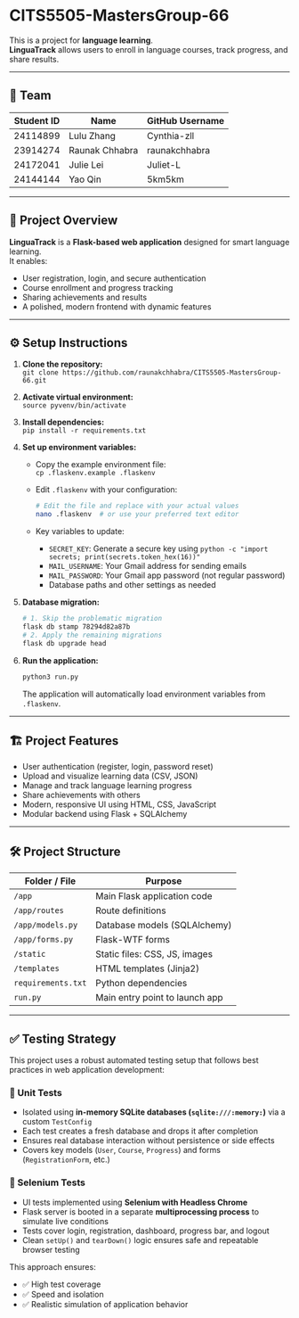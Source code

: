 # CITS5505-MastersGroup-66

This is a project for **language learning**.  
**LinguaTrack** allows users to enroll in language courses, track progress, and share results.

---

## 🌟 Team

| Student ID   | Name            | GitHub Username   |
|--------------|-----------------|-------------------|
| 24114899     | Lulu Zhang      | Cynthia-zll       |
| 23914274     | Raunak Chhabra  | raunakchhabra     |
| 24172041     | Julie Lei       | Juliet-L          |
| 24144144     | Yao Qin         | 5km5km            |

---

## 🚀 Project Overview

**LinguaTrack** is a **Flask-based web application** designed for smart language learning.  
It enables:
- User registration, login, and secure authentication
- Course enrollment and progress tracking
- Sharing achievements and results
- A polished, modern frontend with dynamic features

---

## ⚙️ Setup Instructions

1. **Clone the repository:**  
   `git clone https://github.com/raunakchhabra/CITS5505-MastersGroup-66.git`

2. **Activate virtual environment:**  
   `source pyvenv/bin/activate`

3. **Install dependencies:**  
   `pip install -r requirements.txt`

4. **Set up environment variables:**
  
   - Copy the example environment file:  
     `cp .flaskenv.example .flaskenv`
  
   - Edit `.flaskenv` with your configuration:
     ```bash
     # Edit the file and replace with your actual values
     nano .flaskenv  # or use your preferred text editor
     ```
  
   - Key variables to update:
     - `SECRET_KEY`: Generate a secure key using `python -c "import secrets; print(secrets.token_hex(16))"`
     - `MAIL_USERNAME`: Your Gmail address for sending emails
     - `MAIL_PASSWORD`: Your Gmail app password (not regular password)
     - Database paths and other settings as needed

5. **Database migration:**
   ```bash
   # 1. Skip the problematic migration
   flask db stamp 78294d82a87b
   # 2. Apply the remaining migrations
   flask db upgrade head
   ```

6. **Run the application:**
   ```bash
   python3 run.py
   ```
   The application will automatically load environment variables from `.flaskenv`.

---

## 🏗️ Project Features

- User authentication (register, login, password reset)
- Upload and visualize learning data (CSV, JSON)
- Manage and track language learning progress
- Share achievements with others
- Modern, responsive UI using HTML, CSS, JavaScript
- Modular backend using Flask + SQLAlchemy

---

## 🛠️ Project Structure

| Folder / File         | Purpose                                    |
|-----------------------|-------------------------------------------|
| `/app`                | Main Flask application code               |
| `/app/routes`         | Route definitions                         |
| `/app/models.py`      | Database models (SQLAlchemy)              |
| `/app/forms.py`       | Flask-WTF forms                           |
| `/static`             | Static files: CSS, JS, images             |
| `/templates`          | HTML templates (Jinja2)                   |
| `requirements.txt`    | Python dependencies                       |
| `run.py`              | Main entry point to launch app            |

---

## ✅ Testing Strategy

This project uses a robust automated testing setup that follows best practices in web application development:

### 🔹 Unit Tests
- Isolated using **in-memory SQLite databases (`sqlite:///:memory:`)** via a custom `TestConfig`
- Each test creates a fresh database and drops it after completion
- Ensures real database interaction without persistence or side effects
- Covers key models (`User`, `Course`, `Progress`) and forms (`RegistrationForm`, etc.)

### 🔹 Selenium Tests
- UI tests implemented using **Selenium with Headless Chrome**
- Flask server is booted in a separate **multiprocessing process** to simulate live conditions
- Tests cover login, registration, dashboard, progress bar, and logout
- Clean `setUp()` and `tearDown()` logic ensures safe and repeatable browser testing

This approach ensures:
- ✅ High test coverage  
- ✅ Speed and isolation  
- ✅ Realistic simulation of application behavior
